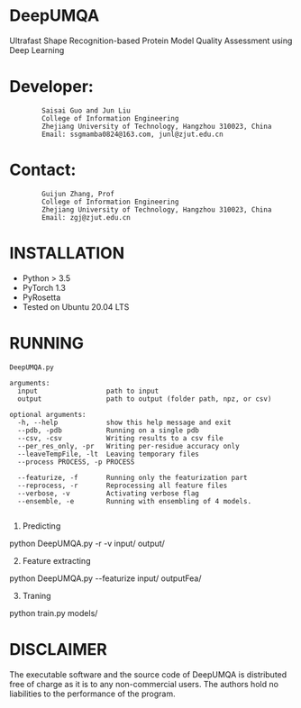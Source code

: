 # DeepUMQA
Ultrafast Shape Recognition-based Protein Model Quality Assessment using Deep Learning

# Developer:
            Saisai Guo and Jun Liu
            College of Information Engineering
            Zhejiang University of Technology, Hangzhou 310023, China
            Email: ssgmamba0824@163.com, junl@zjut.edu.cn

# Contact:
            Guijun Zhang, Prof
            College of Information Engineering
            Zhejiang University of Technology, Hangzhou 310023, China
            Email: zgj@zjut.edu.cn

# INSTALLATION
- Python > 3.5
- PyTorch 1.3
- PyRosetta
- Tested on Ubuntu 20.04 LTS

# RUNNING
```
DeepUMQA.py 

arguments:
  input                 path to input
  output                path to output (folder path, npz, or csv)

optional arguments:
  -h, --help            show this help message and exit
  --pdb, -pdb           Running on a single pdb 
  --csv, -csv           Writing results to a csv file 
  --per_res_only, -pr   Writing per-residue accuracy only 
  --leaveTempFile, -lt  Leaving temporary files 
  --process PROCESS, -p PROCESS
                       
  --featurize, -f       Running only the featurization part 
  --reprocess, -r       Reprocessing all feature files 
  --verbose, -v         Activating verbose flag 
  --ensemble, -e        Running with ensembling of 4 models. 
                   
```

1. Predicting

python DeepUMQA.py -r -v input/ output/

2. Feature extracting

python DeepUMQA.py --featurize input/ outputFea/

3. Traning

python train.py  models/

# DISCLAIMER
The executable software and the source code of DeepUMQA is distributed free of charge as it is to any non-commercial users. The authors hold no liabilities to the performance of the program.
